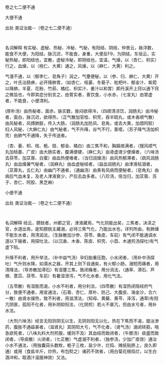 卷之七二便不通

大便不通

出处 类证治裁--〔卷之七二便不通〕

 

名词解释 有实秘、虚秘、热秘、冷秘、气秘，有阳结、阴结，仲景云，脉浮数，能食不大便，为阳结，脉沉迟，不能食，身重，大便反F9，为阴结，东垣云，实秘热秘，即阳结也，宜散，虚秘冷秘，即阴结也，宜温，气燥，以（杏仁、枳实）行之，血燥，以（桃仁、大黄）通之，风燥，以（麻仁、大黄）利之。

气濇不通，以（郁李仁、皂角子）润之，气壅便秘，以（参、归、麻仁、大黄）开之，叶氏治肠痹，必开降肺胃，（如杏仁、栝蒌、冬葵子、枇杷叶、郁金汁、紫菀以降肺，半夏、花粉、竹茹、橘红、枳实汁、姜汁以和胃）即丹溪开上窍以通下窍之微旨也，今即其症分别言之，由胃实者，善饮食，小水赤，（七宣丸）由胃虚者，不能食，小便清利。

(厚朴汤）由热秘者，面赤，脉实数，胀闷欲得冷，（四顺清凉饮，润肠丸）由冷秘者，面白，脉沉迟，欲得热，（正气散加官桂、枳壳，吞半硫丸，或木香顺气散）由风秘者，风搏肺脏，传入大肠，（润肠丸加防风、皂角，或去大黄，加煨阿胶）妇人风秘，（大麻仁丸）由气秘者，气不升降，谷气不行，善噫，（苏子降气汤加枳壳）由肺气不通降，失于传送者。

（杏、蒌、枳、桔、栀、豉、郁金、橘白）由三焦不和，胸膈痞满者，（搜风顺气丸加栝蒌、广皮）由大肠实者，腹满便硬，（麻仁丸）由肾虚液少便燥者，（六味汤去茯苓，加苁蓉、白蜜）由血热便难者，（当归润燥汤）由风热郁滞者，（疏风润肠丸）由血燥兼气秘者，（润麻丸）由血虚秘结者，（益血润肠丸）由津液枯涸者，（苁蓉丸，五仁丸）由幽门不通者，（通幽汤）由素有风病而便秘者，（皂角丸）由病后气血未复，及老人津液衰少，产后去血多者。（八珍汤，倍当归，加苁蓉、苏子、杏仁、阿胶、黑芝麻） 

小便不通

出处 类证治裁--〔卷之七二便不通〕

 

名词解释 经云，膀胱者，州都之官，津液藏焉，气化则能出矣，三焦者，决渎之官，水道出焉，是知膀胱主藏溺，必待三焦气化，乃能出水也，详列所由，有肺燥不能生水者，用清润法，（生脉散加沙参、茯苓、桑皮、车前）有气闭不能通调水道以下输者，用探吐法，（以沉香、木香、陈皮、枳壳、小茴、木通煎汤探吐)有气虚下陷。

升降不利者，用升举法，（补中益气汤）孕妇胎重压胞，小水闭者，（用补中汤探吐）气升则水降，如滴水之器，开其上则下自通矣，有火郁小肠，溺短而痛者，用清降法，（导赤散加滑石）有湿壅三焦，致闭癃者，用分消法，（通草、滑石、芦根、薏苡、茯苓、车前）有暑湿泄泻，气不化水者，用化气法。

（五苓散）有湿胜而渴，小水不利者，用分利法，（四苓散）有湿热闭阻经府气分，致便不通者，用宣通法，（石膏、杏仁、厚朴、防己、大腹皮、海金沙，合六一散）由肾水燥热，致不利者，用滋清法，（知母、黄蘗、黄芩、泽泻，通草)有阳亢阴衰，孤阳不化者，用补阴抑阳法，（化阴煎）若火不甚亢，但由水亏者，用补水法。

（大剂六味汤）经言无阳则阴无以生，无阴则阳无以化，热在下焦而不渴，服淡渗药，腹胀不通益甚者，（滋肾丸）其阴阳大亏，气不化者，（肾气汤）溺闭转筋，喘急欲死者，（八味丸料大剂煎服，缓则不及）其血结而致闭者，（牛膝汤）痰盛而致闭者，（导痰散）火闭者，（七正散）气虚溺不利者，（独参汤，少加广皮效）通治小水不通法，（用独囊蒜头数枚，栀子三枚，盐少许，烂捣、摊纸贴脐上，良久即通）或用（食盐半斤，炒热，布包熨之）诸药不效者，（用白菊花根捣烂，以生白酒冲和，取酒汁温服神效）又法。

